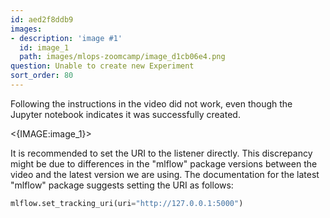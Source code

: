 ```yaml
---
id: aed2f8ddb9
images:
- description: 'image #1'
  id: image_1
  path: images/mlops-zoomcamp/image_d1cb06e4.png
question: Unable to create new Experiment
sort_order: 80
---
```


Following the instructions in the video did not work, even though the Jupyter notebook indicates it was successfully created.

<{IMAGE:image_1}>

It is recommended to set the URI to the listener directly. This discrepancy might be due to differences in the "mlflow" package versions between the video and the latest version we are using. The documentation for the latest "mlflow" package suggests setting the URI as follows:

```python
mlflow.set_tracking_uri(uri="http://127.0.0.1:5000")
```